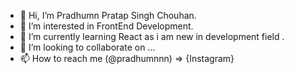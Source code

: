 - 👋 Hi, I’m Pradhumn Pratap Singh Chouhan.
- 👀 I’m interested in FrontEnd Development.
- 🌱 I’m currently learning React as i am  new in development field .
- 💞️ I’m looking to collaborate on ...
- 📫 How to reach me (@pradhumnnn) => {Instagram}


<!---
pradhumnnnn/pradhumnnnn is a ✨ special ✨ repository because its `README.md` (this file) appears on your GitHub profile.
You can click the Preview link to take a look at your changes.
--->
